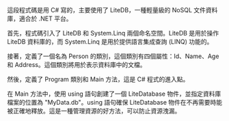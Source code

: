 這段程式碼是用 C# 寫的，主要使用了 LiteDB，一種輕量級的 NoSQL 文件資料庫，適合於 .NET 平台。

首先，程式碼引入了 LiteDB 和 System.Linq 兩個命名空間。LiteDB 是用於操作 LiteDB 資料庫的，而 System.Linq 是用於提供語言集成查詢 (LINQ) 功能的。

接著，定義了一個名為 Person 的類別，這個類別有四個屬性：Id、Name、Age 和 Address。這個類別將用於表示資料庫中的文檔。

然後，定義了 Program 類別和 Main 方法，這是 C# 程式的進入點。

在 Main 方法中，使用 using 語句創建了一個 LiteDatabase 物件，並指定資料庫檔案的位置為 "MyData.db"。using 語句確保 LiteDatabase 物件在不再需要時能被正確地釋放。這是一種管理資源的好方法，可以防止資源洩漏。
